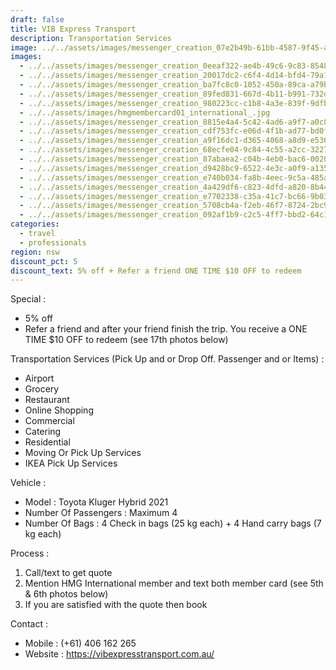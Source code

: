 ```yaml
---
draft: false
title: VIB Express Transport
description: Transportation Services
image: ../../assets/images/messenger_creation_07e2b49b-61bb-4587-9f45-a572fe4d5932.jpeg
images:
  - ../../assets/images/messenger_creation_0eeaf322-ae4b-49c6-9c83-8548b2c1d3fb.jpeg
  - ../../assets/images/messenger_creation_20017dc2-c6f4-4d14-bfd4-79a1c9d12398.jpeg
  - ../../assets/images/messenger_creation_ba7fc8c0-1052-450a-89ca-a79bb14b808d.jpeg
  - ../../assets/images/messenger_creation_89fed831-667d-4b11-b991-732d117c6e87.jpeg
  - ../../assets/images/messenger_creation_980223cc-c1b8-4a3e-839f-9dfb581d48a3.jpeg
  - ../../assets/images/hmgmembercard01_international_.jpg
  - ../../assets/images/messenger_creation_8815e4a4-5c42-4ad6-a9f7-a0c88e9d9549.jpeg
  - ../../assets/images/messenger_creation_cdf753fc-e06d-4f1b-ad77-bd0fda19fc64.jpeg
  - ../../assets/images/messenger_creation_a9f16dc1-d365-4068-a8d9-e536864f3954.jpeg
  - ../../assets/images/messenger_creation_68ecfe04-9c84-4c55-a2cc-32278b7ca7e0.jpeg
  - ../../assets/images/messenger_creation_87abaea2-c04b-4eb0-bac6-00200fe3e72e.jpeg
  - ../../assets/images/messenger_creation_d9428bc9-6522-4e3c-a0f9-a135af3c9018.jpeg
  - ../../assets/images/messenger_creation_e740b034-fa8b-4eec-9c5a-485abdc10b8c.jpeg
  - ../../assets/images/messenger_creation_4a429df6-c823-4dfd-a820-8b4488ad729e.jpeg
  - ../../assets/images/messenger_creation_e7702338-c35a-41c7-bc66-9b0316f0ce84.jpeg
  - ../../assets/images/messenger_creation_5708cb4a-f2eb-46f7-8724-2bc9967e768c.jpeg
  - ../../assets/images/messenger_creation_092af1b9-c2c5-4ff7-bbd2-64c1ecf42f70.jpeg
categories:
  - travel
  - professionals
region: nsw
discount_pct: 5
discount_text: 5% off + Refer a friend ONE TIME $10 OFF to redeem
---
```

Special :

* 5% off
* Refer a friend and after your friend finish the trip. You receive a ONE TIME $10 OFF to redeem (see 17th photos below)

Transportation Services (Pick Up and or Drop Off. Passenger and or Items) :

* Airport
* Grocery
* Restaurant 
* Online Shopping 
* Commercial 
* Catering 
* Residential 
* Moving Or Pick Up Services 
* IKEA Pick Up Services 

Vehicle : 

* Model : Toyota Kluger Hybrid 2021
* Number Of Passengers : Maximum 4
* Number Of Bags : 4 Check in bags (25 kg each) + 4 Hand carry bags (7 kg each)

Process :

1. Call/text to get quote
2. Mention HMG International member and text both member card (see 5th & 6th photos below)
3. If you are satisfied with the quote then book

Contact :

* Mobile : (+61) 406 162 265
* Website : https://vibexpresstransport.com.au/
